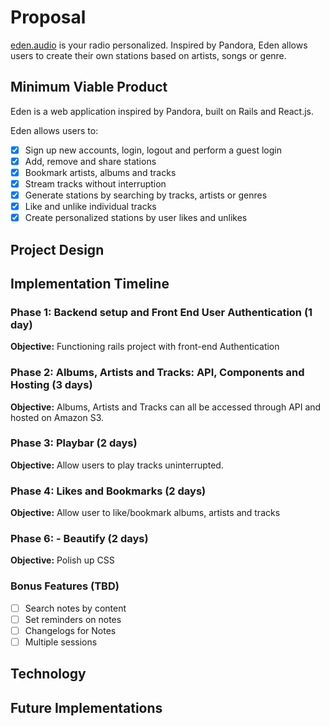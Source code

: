 # Proposal
[eden.audio][eden] is your radio personalized. Inspired by Pandora,
Eden allows users to create their own stations based on artists, songs
or genre.

## Minimum Viable Product
Eden is a web application inspired by Pandora, built on Rails and React.js.

Eden allows users to:

- [x] Sign up new accounts, login, logout and perform a guest login
- [x] Add, remove and share stations
- [x] Bookmark artists, albums and tracks
- [x] Stream tracks without interruption
- [x] Generate stations by searching by tracks, artists or genres
- [x] Like and unlike individual tracks
- [x] Create personalized stations by user likes and unlikes

## Project Design

## Implementation Timeline

### Phase 1: Backend setup and Front End User Authentication (1 day)

**Objective:** Functioning rails project with front-end Authentication

### Phase 2: Albums, Artists and Tracks: API, Components and Hosting (3 days)

**Objective:** Albums, Artists and Tracks can all be accessed through API and hosted on Amazon S3.

### Phase 3: Playbar  (2 days)

**Objective:** Allow users to play tracks uninterrupted.

### Phase 4: Likes and Bookmarks (2 days)

**Objective:** Allow user to like/bookmark albums, artists and tracks

### Phase 6: - Beautify (2 days)

**Objective:** Polish up CSS

### Bonus Features (TBD)
- [ ] Search notes by content
- [ ] Set reminders on notes
- [ ] Changelogs for Notes
- [ ] Multiple sessions

## Technology

## Future Implementations

[eden]: http://eden.audio
